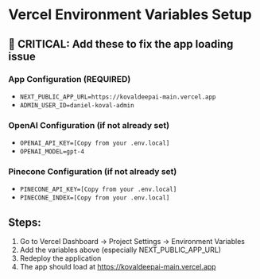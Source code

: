 # Vercel Environment Variables Setup

## 🎯 CRITICAL: Add these to fix the app loading issue

### App Configuration (REQUIRED)
- `NEXT_PUBLIC_APP_URL=https://kovaldeepai-main.vercel.app`
- `ADMIN_USER_ID=daniel-koval-admin`

### OpenAI Configuration (if not already set)
- `OPENAI_API_KEY=[Copy from your .env.local]`
- `OPENAI_MODEL=gpt-4`

### Pinecone Configuration (if not already set)
- `PINECONE_API_KEY=[Copy from your .env.local]`
- `PINECONE_INDEX=[Copy from your .env.local]`

## Steps:
1. Go to Vercel Dashboard → Project Settings → Environment Variables
2. Add the variables above (especially NEXT_PUBLIC_APP_URL)
3. Redeploy the application
4. The app should load at https://kovaldeepai-main.vercel.app
